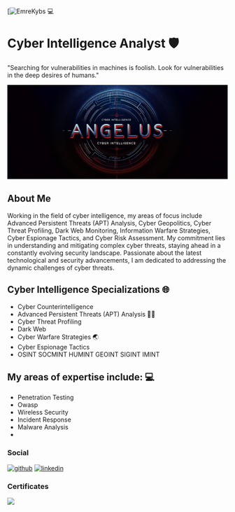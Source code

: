 [![EmreKybs](https://img.shields.io/badge/MadeBy-Angelus-red) 💻

#                  Cyber Intelligence Analyst 🛡

"Searching for vulnerabilities in machines is foolish. Look for vulnerabilities in the deep desires of humans."

![Defense By Offense SOC](https://github.com/angelus1857/angelus1857/blob/main/angelus.jpeg)

## About Me
Working in the field of cyber intelligence, my areas of focus include Advanced Persistent Threats (APT) Analysis, Cyber Geopolitics, 
Cyber Threat Profiling, Dark Web Monitoring, Information Warfare Strategies, Cyber Espionage Tactics, and Cyber Risk Assessment. 
My commitment lies in understanding and mitigating complex cyber threats, staying ahead in a constantly evolving security landscape. 
Passionate about the latest technological and security advancements, I am dedicated to addressing the dynamic challenges of cyber threats.

## Cyber Intelligence Specializations 🌐
- Cyber Counterintelligence
- Advanced Persistent Threats (APT) Analysis 🥷🏻
- Cyber Threat Profiling
- Dark Web
- Cyber Warfare Strategies 🌏
- Cyber Espionage Tactics
- OSINT SOCMINT HUMINT GEOINT SIGINT IMINT

  
## My areas of expertise include: 💻
- Penetration Testing 
- Owasp 
- Wireless Security 
- Incident Response 
- Malware Analysis
- 
### Social
[<img src='https://cdn.jsdelivr.net/npm/simple-icons@3.0.1/icons/github.svg' alt='github' height='40'>](https://github.com/emrekybs)  [<img src='https://cdn.jsdelivr.net/npm/simple-icons@3.0.1/icons/linkedin.svg' alt='linkedin' height='40'>](https://www.linkedin.com/in/emre-koybasi/)  

### Certificates
<img src="https://github.com/emrekybs/emrekybs/blob/main/certificates.png">
